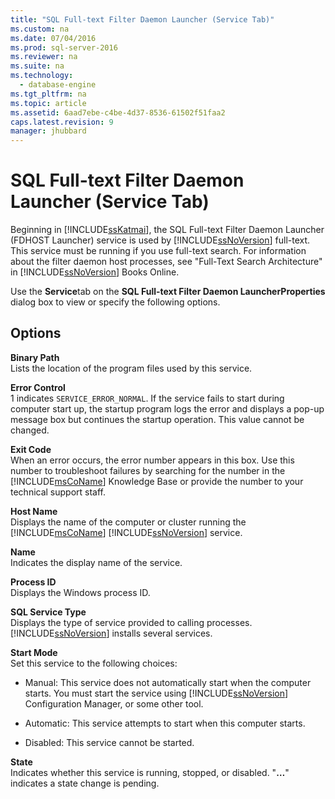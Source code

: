 ```yaml
---
title: "SQL Full-text Filter Daemon Launcher (Service Tab)"
ms.custom: na
ms.date: 07/04/2016
ms.prod: sql-server-2016
ms.reviewer: na
ms.suite: na
ms.technology: 
  - database-engine
ms.tgt_pltfrm: na
ms.topic: article
ms.assetid: 6aad7ebe-c4be-4d37-8536-61502f51faa2
caps.latest.revision: 9
manager: jhubbard
---
```

# SQL Full-text Filter Daemon Launcher (Service Tab)
Beginning in [!INCLUDE[ssKatmai](../../Topics/TopicNameContainA/includes/ssKatmai_md.md)], the SQL Full-text Filter Daemon Launcher (FDHOST Launcher) service is used by [!INCLUDE[ssNoVersion](../../Topics/TopicNameContainA/includes/ssNoVersion_md.md)] full-text. This service must be running if you use full-text search. For information about the filter daemon host processes, see "Full-Text Search Architecture" in [!INCLUDE[ssNoVersion](../../Topics/TopicNameContainA/includes/ssNoVersion_md.md)] Books Online.  
  
 Use the **Service**tab on the **SQL Full-text Filter Daemon LauncherProperties** dialog box to view or specify the following options.  
  
## Options  
 **Binary Path**  
 Lists the location of the program files used by this service.  
  
 **Error Control**  
 1 indicates `SERVICE_ERROR_NORMAL`. If the service fails to start during computer start up, the startup program logs the error and displays a pop-up message box but continues the startup operation. This value cannot be changed.  
  
 **Exit Code**  
 When an error occurs, the error number appears in this box. Use this number to troubleshoot failures by searching for the number in the [!INCLUDE[msCoName](../../Topics/TopicNameContainA/includes/msCoName_md.md)] Knowledge Base or provide the number to your technical support staff.  
  
 **Host Name**  
 Displays the name of the computer or cluster running the [!INCLUDE[msCoName](../../Topics/TopicNameContainA/includes/msCoName_md.md)] [!INCLUDE[ssNoVersion](../../Topics/TopicNameContainA/includes/ssNoVersion_md.md)] service.  
  
 **Name**  
 Indicates the display name of the service.  
  
 **Process ID**  
 Displays the Windows process ID.  
  
 **SQL Service Type**  
 Displays the type of service provided to calling processes. [!INCLUDE[ssNoVersion](../../Topics/TopicNameContainA/includes/ssNoVersion_md.md)] installs several services.  
  
 **Start Mode**  
 Set this service to the following choices:  
  
-   Manual: This service does not automatically start when the computer starts. You must start the service using [!INCLUDE[ssNoVersion](../../Topics/TopicNameContainA/includes/ssNoVersion_md.md)] Configuration Manager, or some other tool.  
  
-   Automatic: This service attempts to start when this computer starts.  
  
-   Disabled: This service cannot be started.  
  
 **State**  
 Indicates whether this service is running, stopped, or disabled. "**…**" indicates a state change is pending.